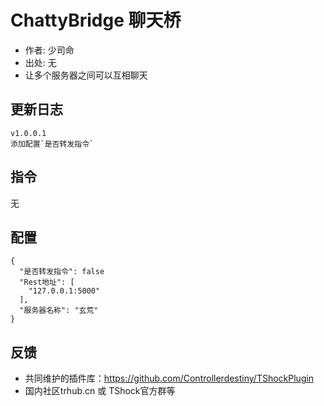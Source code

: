 # ChattyBridge 聊天桥

- 作者: 少司命
- 出处: 无
- 让多个服务器之间可以互相聊天

## 更新日志

```
v1.0.0.1
添加配置`是否转发指令`
```

## 指令

无

## 配置

```(json)
{
  "是否转发指令": false
  "Rest地址": [
    "127.0.0.1:5000"
  ],
  "服务器名称": "玄荒"
}
```
## 反馈
- 共同维护的插件库：https://github.com/Controllerdestiny/TShockPlugin
- 国内社区trhub.cn 或 TShock官方群等